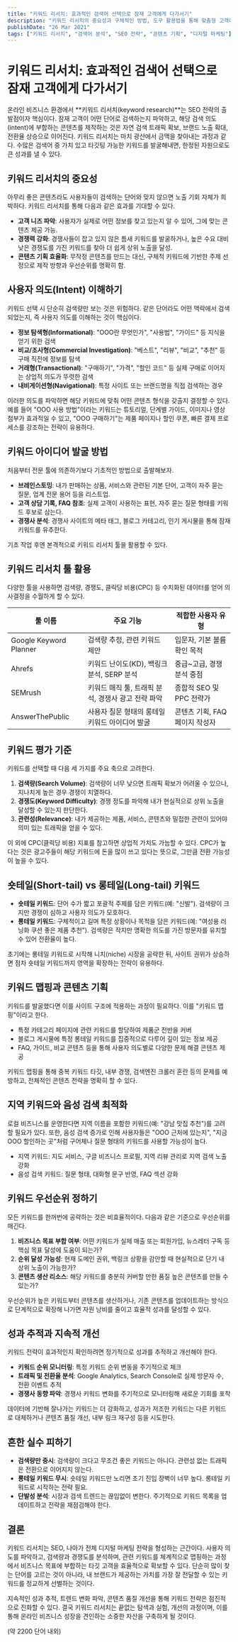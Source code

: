 ```yaml
---
title: "키워드 리서치: 효과적인 검색어 선택으로 잠재 고객에게 다가서기"
description: "키워드 리서치의 중요성과 구체적인 방법, 도구 활용법을 통해 맞춤형 고객에게 도달하는 전략을 제시합니다."
publishDate: "26 Mar 2021"
tags: ["키워드 리서치", "검색어 분석", "SEO 전략", "콘텐츠 기획", "디지털 마케팅"]
---
```


# 키워드 리서치: 효과적인 검색어 선택으로 잠재 고객에게 다가서기

온라인 비즈니스 환경에서 **키워드 리서치(keyword research)**는 SEO 전략의 출발점이자 핵심이다. 잠재 고객이 어떤 단어로 검색하는지 파악하고, 해당 검색 의도(intent)에 부합하는 콘텐츠를 제작하는 것은 자연 검색 트래픽 확보, 브랜드 노출 확대, 전환율 상승으로 이어진다. 키워드 리서치는 마치 광산에서 금맥을 찾아내는 과정과 같다. 수많은 검색어 중 가치 있고 타깃팅 가능한 키워드를 발굴해내면, 한정된 자원으로도 큰 성과를 낼 수 있다.

## 키워드 리서치의 중요성

아무리 좋은 콘텐츠라도 사용자들이 검색하는 단어와 맞지 않으면 노출 기회 자체가 희박하다. 키워드 리서치를 통해 다음과 같은 효과를 기대할 수 있다.

- **고객 니즈 파악**: 사용자가 실제로 어떤 정보를 찾고 있는지 알 수 있어, 그에 맞는 콘텐츠 제공 가능.
- **경쟁력 강화**: 경쟁사들이 잡고 있지 않은 틈새 키워드를 발굴하거나, 높은 수요 대비 낮은 경쟁도를 가진 키워드를 찾아 더 쉽게 상위 노출을 달성.
- **콘텐츠 기획 효율화**: 무작정 콘텐츠를 만드는 대신, 구체적 키워드에 기반한 주제 선정으로 제작 방향과 우선순위를 명확히 함.

## 사용자 의도(Intent) 이해하기

키워드 선택 시 단순히 검색량만 보는 것은 위험하다. 같은 단어라도 어떤 맥락에서 검색되었는지, 즉 사용자 의도를 이해하는 것이 핵심이다.

- **정보 탐색형(Informational)**: "OOO란 무엇인가", "사용법", "가이드" 등 지식을 얻기 위한 검색
- **비교/조사형(Commercial Investigation)**: "베스트", "리뷰", "비교", "추천" 등 구매 직전에 정보를 탐색
- **거래형(Transactional)**: "구매하기", "가격", "할인 코드" 등 실제 구매로 이어지는 상업적 의도가 뚜렷한 검색
- **내비게이션형(Navigational)**: 특정 사이트 또는 브랜드명을 직접 검색하는 경우

이러한 의도를 파악하면 해당 키워드에 맞춰 어떤 콘텐츠 형식을 갖출지 결정할 수 있다. 예를 들어 "OOO 사용 방법"이라는 키워드는 튜토리얼, 단계별 가이드, 이미지나 영상 첨부가 효과적일 수 있고, "OOO 구매하기"는 제품 페이지나 할인 쿠폰, 빠른 결제 프로세스를 강조하는 전략이 유용하다.

## 키워드 아이디어 발굴 방법

처음부터 전문 툴에 의존하기보다 기초적인 방법으로 출발해보자.

- **브레인스토밍**: 내가 판매하는 상품, 서비스와 관련된 기본 단어, 고객이 자주 묻는 질문, 업계 전문 용어 등을 리스트업.
- **고객 상담 기록, FAQ 참조**: 실제 고객이 사용하는 표현, 자주 묻는 질문 형태를 키워드 후보로 삼는다.
- **경쟁사 분석**: 경쟁사 사이트의 메타 태그, 블로그 카테고리, 인기 게시물을 통해 잠재 키워드를 유추한다.

기초 작업 후엔 본격적으로 키워드 리서치 툴을 활용할 수 있다.

## 키워드 리서치 툴 활용

다양한 툴을 사용하면 검색량, 경쟁도, 클릭당 비용(CPC) 등 수치화된 데이터를 얻어 의사결정을 수월하게 할 수 있다.

| 툴 이름            | 주요 기능                                    | 적합한 사용자 유형          |
|--------------------|-------------------------------------------|-----------------------------|
| Google Keyword Planner | 검색량 추정, 관련 키워드 제안                | 입문자, 기본 볼륨 확인 목적      |
| Ahrefs             | 키워드 난이도(KD), 백링크 분석, SERP 분석      | 중급~고급, 경쟁분석 중점         |
| SEMrush            | 키워드 매직 툴, 트래픽 분석, 경쟁사 광고 전략 파악 | 종합적 SEO 및 PPC 전략가        |
| AnswerThePublic     | 사용자 질문 형태의 롱테일 키워드 아이디어 발굴 | 콘텐츠 기획, FAQ 페이지 작성자  |

## 키워드 평가 기준

키워드를 선택할 때 다음 세 가지를 주요 축으로 고려한다.

1. **검색량(Search Volume)**: 검색량이 너무 낮으면 트래픽 확보가 어려울 수 있으나, 지나치게 높은 경우 경쟁이 치열하다.
2. **경쟁도(Keyword Difficulty)**: 경쟁 정도를 파악해 내가 현실적으로 상위 노출을 달성할 수 있는지 판단한다.
3. **관련성(Relevance)**: 내가 제공하는 제품, 서비스, 콘텐츠와 밀접한 관련이 있어야 의미 있는 트래픽을 얻을 수 있다.

이 외에 CPC(클릭당 비용) 지표를 참고하면 상업적 가치도 가늠할 수 있다. CPC가 높다는 것은 광고주들이 해당 키워드에 돈을 많이 쓰고 있다는 뜻으로, 그만큼 전환 가능성이 높을 수 있다.

## 숏테일(Short-tail) vs 롱테일(Long-tail) 키워드

- **숏테일 키워드**: 단어 수가 짧고 포괄적 주제를 담은 키워드(예: "신발"). 검색량이 크지만 경쟁이 심하고 사용자 의도가 모호하다.
- **롱테일 키워드**: 구체적이고 길며 특정 상황이나 목적을 담은 키워드(예: "여성용 러닝화 쿠션 좋은 제품 추천"). 검색량은 작지만 명확한 의도를 가진 방문자를 유치할 수 있어 전환율이 높다.

초기에는 롱테일 키워드로 시작해 니치(niche) 시장을 공략한 뒤, 사이트 권위가 상승하면 점차 숏테일 키워드까지 영역을 확장하는 전략이 유용하다.

## 키워드 맵핑과 콘텐츠 기획

키워드를 발굴했다면 이를 사이트 구조에 적용하는 과정이 필요하다. 이를 "키워드 맵핑"이라고 한다.

- 특정 카테고리 페이지에 관련 키워드를 할당하여 제품군 전반을 커버
- 블로그 게시물에 특정 롱테일 키워드를 집중적으로 다루어 깊이 있는 정보 제공
- FAQ, 가이드, 비교 콘텐츠 등을 통해 사용자 의도별로 다양한 문제 해결 콘텐츠 제공

키워드 맵핑을 통해 중복 키워드 타깃, 내부 경쟁, 검색엔진 크롤러 혼란 등의 문제를 예방하고, 전체적인 콘텐츠 전략을 명확히 할 수 있다.

## 지역 키워드와 음성 검색 최적화

로컬 비즈니스를 운영한다면 지역 이름을 포함한 키워드(예: "강남 맛집 추천")를 고려할 필요가 있다. 또한, 음성 검색 증가로 인해 사용자들은 "OOO 근처에 있는지", "지금 OOO 할인하는 곳"처럼 구어체나 질문 형태의 키워드를 사용할 가능성이 높다.

- 지역 키워드: 지도 서비스, 구글 비즈니스 프로필, 지역 리뷰 관리로 지역 검색 노출 강화
- 음성 검색 키워드: 질문 형태, 대화형 문구 반영, FAQ 섹션 강화

## 키워드 우선순위 정하기

모든 키워드를 한꺼번에 공략하는 것은 비효율적이다. 다음과 같은 기준으로 우선순위를 매긴다.

1. **비즈니스 목표 부합 여부**: 어떤 키워드가 실제 매출 또는 회원가입, 뉴스레터 구독 등 핵심 목표 달성에 도움이 되는가?
2. **순위 달성 가능성**: 현재 도메인 권위, 백링크 상황을 감안할 때 현실적으로 단기 내 상위 노출이 가능한가?
3. **콘텐츠 생산 리소스**: 해당 키워드를 충분히 커버할 만한 품질 높은 콘텐츠를 만들 수 있는가?

우선순위가 높은 키워드부터 콘텐츠를 생산하거나, 기존 콘텐츠를 업데이트하는 방식으로 단계적으로 확장해 나가면 자원 낭비를 줄이고 효율적 성과를 달성할 수 있다.

## 성과 추적과 지속적 개선

키워드 전략이 효과적인지 확인하려면 정기적으로 성과를 추적하고 개선해야 한다.

- **키워드 순위 모니터링**: 특정 키워드 순위 변동을 주기적으로 체크
- **트래픽 및 전환율 분석**: Google Analytics, Search Console로 실제 방문자 수, 전환 이벤트 추적
- **경쟁사 동향 파악**: 경쟁사 키워드 변화를 주기적으로 모니터링해 새로운 기회를 포착

데이터에 기반해 잘나가는 키워드는 더 강화하고, 성과가 저조한 키워드는 다른 키워드로 대체하거나 콘텐츠 품질 개선, 내부 링크 재구성 등을 시도한다.

## 흔한 실수 피하기

- **검색량만 중시**: 검색량이 크다고 무조건 좋은 키워드는 아니다. 관련성 없는 트래픽은 전환으로 이어지지 않는다.
- **롱테일 키워드 무시**: 숏테일 키워드만 노리면 초기 진입 장벽이 너무 높다. 롱테일 키워드로 시작하는 전략 필요.
- **단발성 분석**: 시장과 검색 트렌드는 끊임없이 변한다. 주기적으로 키워드 목록을 업데이트하고 전략을 재점검해야 한다.

## 결론

키워드 리서치는 SEO, 나아가 전체 디지털 마케팅 전략을 형성하는 근간이다. 사용자 의도를 파악하고, 검색량과 경쟁도를 분석하며, 관련 키워드를 체계적으로 맵핑하는 과정에서 비즈니스 목표에 부합하는 타깃 고객을 효율적으로 확보할 수 있다. 단순히 많이 찾는 단어를 고르는 것이 아니라, 내 브랜드가 제공하는 가치를 가장 잘 전달할 수 있는 키워드를 정교하게 선별하는 것이다.

지속적인 성과 추적, 트렌드 변화 파악, 콘텐츠 품질 개선을 통해 키워드 전략은 점진적으로 진화할 수 있다. 결국 키워드 리서치는 끝없는 탐색과 실험, 개선의 과정이며, 이를 통해 온라인 비즈니스 성장을 견인하는 소중한 자산을 구축하게 될 것이다.

(약 2200 단어 내외)
